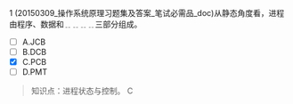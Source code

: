 1
(20150309_操作系统原理习题集及答案_笔试必需品_doc)从静态角度看，进程由程序、数据和﹎﹎﹎﹎三部分组成。
- [ ] A.JCB 
- [ ] B.DCB 
- [x] C.PCB 
- [ ] D.PMT

> 知识点：进程状态与控制。
> C
